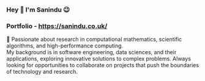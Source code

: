 ### Hey 👋  I'm  Sanindu  :wink:
### Portfolio - https://sanindu.co.uk/

🔭 Passionate about research in computational mathematics, scientific algorithms, and high-performance computing. 
<br/> My background is in software engineering, data sciences, and their applications, exploring innovative solutions to complex problems. Always looking for opportunities to collaborate on projects that push the boundaries of technology and research.
<!--
**Sanindu/Sanindu** is a ✨ _special_ ✨ repository because its `README.md` (this file) appears on your GitHub profile.

Here are some ideas to get you started:

- 🔭 I’m currently working on ...
- 🌱 I’m currently learning ...
- 👯 I’m looking to collaborate on ...
- 🤔 I’m looking for help with ...
- 💬 Ask me about ...
- 📫 How to reach me: ...
- 😄 Pronouns: ...
- ⚡ Fun fact: ...
-->
